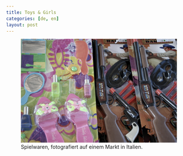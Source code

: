 ```yaml
---
title: Toys & Girls 
categories: [de, en]
layout: post
---
```

<figure>
  <img src="/images/content/toys.jpg" alt="Neben einem Spielzeug-Schminkset aus Plastik liegt ein Spielzeug-Waffenset" title="Toys & Girls">
  <figcaption>Spielwaren, fotografiert auf einem Markt in Italien.</figcaption>
</figure>
